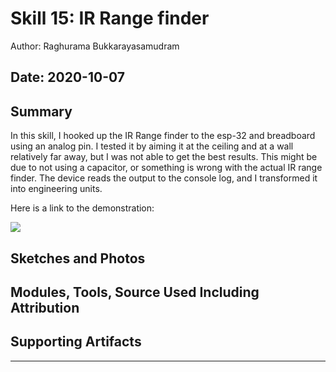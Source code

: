 # Skill 15: IR Range finder

Author: Raghurama Bukkarayasamudram

## Date: 2020-10-07

## Summary

In this skill, I hooked up the IR Range finder to the esp-32 and breadboard using an analog pin. I tested it by aiming it at the ceiling and at a wall relatively far away, but I was not able to get the best results.
This might be due to not using a capacitor, or something is wrong with the actual IR range finder. The device reads the output to the console log, and I transformed it into engineering units.

Here is a link to the demonstration:

[![](http://img.youtube.com/vi/19s0sZXSxB4/0.jpg)](http://www.youtube.com/watch?v=19s0sZXSxB4 "IR Range finder")

## Sketches and Photos

## Modules, Tools, Source Used Including Attribution

## Supporting Artifacts

---

